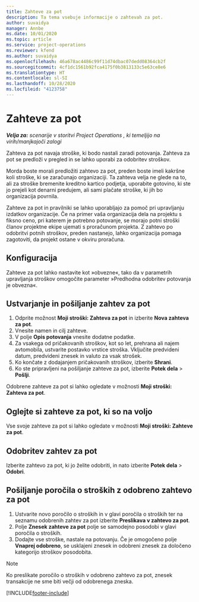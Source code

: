 ```yaml
---
title: Zahteve za pot
description: Ta tema vsebuje informacije o zahtevah za pot.
author: suvaidya
manager: Annbe
ms.date: 10/01/2020
ms.topic: article
ms.service: project-operations
ms.reviewer: kfend
ms.author: suvaidya
ms.openlocfilehash: 46a678ac4486c99f11d74dbac07dedd08364cb2f
ms.sourcegitcommit: 4cf1dc1561b92fca4175f0b3813133c5e63ce8e6
ms.translationtype: HT
ms.contentlocale: sl-SI
ms.lasthandoff: 10/28/2020
ms.locfileid: "4123758"
---
```

# <a name="travel-requisitions"></a>Zahteve za pot

_**Velja za:** scenarije v storitvi Project Operations , ki temeljijo na virih/manjkajoči zalogi_

Zahteva za pot navaja stroške, ki bodo nastali zaradi potovanja. Zahteva za pot se predloži v pregled in se lahko uporabi za odobritev stroškov.

Morda boste morali predložiti zahtevo za pot, preden boste imeli kakršne koli stroške, ki se zaračunajo organizaciji. Ta zahteva velja ne glede na to, ali za stroške bremenite kreditno kartico podjetja, uporabite gotovino, ki ste jo prejeli kot denarni predujem, ali sami plačate stroške, ki jih bo organizacija povrnila.

Zahteve za pot in pravilniki se lahko uporabljajo za pomoč pri upravljanju izdatkov organizacije. Če na primer vaša organizacija dela na projektu s fiksno ceno, pri katerem je potrebno potovanje, se morajo potni stroški članov projektne ekipe ujemati s proračunom projekta. Z zahtevo po odobritvi potnih stroškov, preden nastanejo, lahko organizacija pomaga zagotoviti, da projekt ostane v okviru proračuna.

## <a name="configuration"></a>Konfiguracija 

Zahteve za pot lahko nastavite kot »obvezne«, tako da v parametrih upravljanja stroškov omogočite parameter »Predhodna odobritev potovanja je obvezna«. 

## <a name="create-and-submit-a-travel-requisition"></a>Ustvarjanje in pošiljanje zahtev za pot

1. Odprite možnost **Moji stroški: Zahteva za pot** in izberite **Nova zahteva za pot**.
2. Vnesite namen in cilj zahteve.
3. V polje **Opis potovanja** vnesite dodatne podatke. 
4. Za vsakega od pričakovanih stroškov, kot so let, prehrana ali najem avtomobila, ustvarite postavko vrstice stroška. Vključite predvideni datum, predvideni znesek in valuto za vsak strošek. 
5. Ko končate z dodajanjem pričakovanih stroškov, izberite **Shrani**.
6. Ko ste pripravljeni na pošiljanje zahteve za pot, izberite **Potek dela** > **Pošlji**.

Odobrene zahteve za pot si lahko ogledate v možnosti **Moji stroški: Zahteva za pot**. 

## <a name="view-available-travel-requisitions"></a>Oglejte si zahteve za pot, ki so na voljo

Vse svoje zahteve za pot si lahko ogledate v možnosti **Moji stroški: Zahteve za pot**.

## <a name="approve-travel-requisitions"></a>Odobritev zahtev za pot

Izberite zahtevo za pot, ki jo želite odobriti, in nato izberite **Potek dela** > **Odobri**.  

## <a name="submit-an-expense-report-using-your-approved-travel-requisition"></a>Pošiljanje poročila o stroških z odobreno zahtevo za pot

1. Ustvarite novo poročilo o stroških in v glavi poročila o stroških ter na seznamu odobrenih zahtev za pot izberite **Preslikava v zahtevo za pot**.
2. Polje **Znesek zahteve za pot** polje se samodejno posodobi v glavi poročila o stroških.
3. Dodajte vse stroške, nastale na potovanju. Če je omogočeno polje **Vnaprej odobreno**, se usklajeni znesek in odobreni znesek za določeno kategorijo stroškov posodobita.

> [!NOTE]
> Ko preslikate poročilo o stroških v odobreno zahtevo za pot, znesek transakcije ne sme biti večji od odobrenega zneska. 


[!INCLUDE[footer-include](../includes/footer-banner.md)]